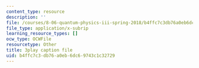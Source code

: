 ```yaml
---
content_type: resource
description: ''
file: /courses/8-06-quantum-physics-iii-spring-2018/b4ffc7c3db76a0eb6dc69743c1c32729_PAlB9kA7c-s.srt
file_type: application/x-subrip
learning_resource_types: []
ocw_type: OCWFile
resourcetype: Other
title: 3play caption file
uid: b4ffc7c3-db76-a0eb-6dc6-9743c1c32729
---
```

